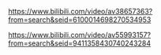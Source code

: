 https://www.bilibili.com/video/av38657363?from=search&seid=6100014698270534953



https://www.bilibili.com/video/av55993157?from=search&seid=9411358430740243284

